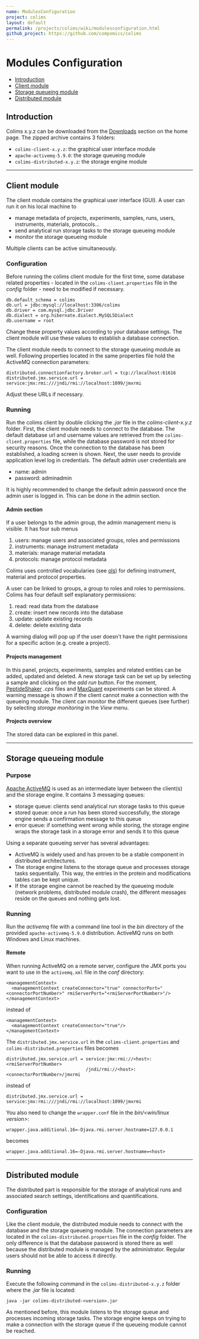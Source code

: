 ```yaml
---
name: ModulesConfiguration
project: colims
layout: default
permalink: /projects/colims/wiki/modulesconfiguration.html
github_project: https://github.com/compomics/colims
---
```


# Modules Configuration

  * [Introduction](#introduction)
  * [Client module](#client-module)
  * [Storage queueing module](#storage-queueing-module)
  * [Distributed module](#distributed-module)

## Introduction

Colims x.y.z can be downloaded from the [Downloads](/projects/colims/#downloads.html) section on the home page. The zipped archive contains 3 folders:

  * `colims-client-x.y.z`: the graphical user interface module
  * `apache-activemq-5.9.0`: the storage queueing module
  * `colims-distributed-x.y.z`: the storage engine module

----

## Client module

The client module contains the graphical user interface (GUI). A user can run it on his local machine to
 
  * manage metadata of projects, experiments, samples, runs, users, instruments, materials, protocols...
  * send analytical run storage tasks to the storage queueing module
  * monitor the storage queueing module   

Multiple clients can be active simultaneously.  

### Configuration

Before running the colims client module for the first time, some database related properties - located in the `colims-client.properties` file in the *config* folder - need to be modified if necessary.

```
db.default_schema = colims
db.url = jdbc:mysql://localhost:3306/colims
db.driver = com.mysql.jdbc.Driver
db.dialect = org.hibernate.dialect.MySQL5Dialect
db.username = root
```

Change these property values according to your database settings. The client module will use these values to establish a database connection.

The client module needs to connect to the storage queueing module as well. Following properties located in the same properties file hold the ActiveMQ connection parameters:

```
distributed.connectionfactory.broker.url = tcp://localhost:61616
distributed.jmx.service.url = service:jmx:rmi:///jndi/rmi://localhost:1099/jmxrmi
```

Adjust these URLs if necessary.

### Running

Run the colims client by double clicking the *.jar* file in the *colims-client-x.y.z* folder. First, the client module needs to connect to the database. The default database url and username values are retrieved from the `colims-client.properties` file, while the database password is not stored for security reasons. Once the connection to the database has been established, a loading screen is shown. Next, the user needs to provide application level log in credentials. The default admin user credentials are

  * name: admin
  * password: adminadmin

It is highly recommended to change the default admin password once the admin user is logged in. This can be done in the admin section.

#### Admin section

If a user belongs to the admin group, the admin management menu is visible. It has four sub menus

  1. users: manage users and associated groups, roles and permissions
  2. instruments: manage instrument metadata
  3. materials: manage material metadata
  4. protocols: manage protocol metadata

Colims uses controlled vocabularies (see [ols](http://www.ebi.ac.uk/ontology-lookup/)) for defining instrument, material and protocol properties.

A user can be linked to groups, a group to roles and roles to permissions. Colims has four default self explanatory permissions:

  1. read: read data from the database
  2. create: insert new records into the database
  3. update: update existing records
  4. delete: delete existing data

A warning dialog will pop up if the user doesn't have the right permissions for a specific action (e.g. create a project).

#### Projects management

In this panel, projects, experiments, samples and related entities can be added, updated and deleted. A new storage task can be set up by selecting a sample and clicking on the _add run_ button. For the moment, [PeptideShaker](http://peptide-shaker.googlecode.com/) *.cps* files and [MaxQuant](http://www.maxquant.org/) experiments can be stored. A warning message is shown if the client cannot make a connection with the queueing module. The client can monitor the different queues (see further) by selecting *storage monitoring* in the *View* menu.

#### Projects overview

The stored data can be explored in this panel.

----

## Storage queueing module

### Purpose
[Apache ActiveMQ](http://activemq.apache.org/) is used as an intermediate layer between the client(s) and the storage engine. It contains 3 messaging queues:

  * storage queue: clients send analytical run storage tasks to this queue
  * stored queue: once a run has been stored successfully, the storage engine sends a confirmation message to this queue
  * error queue: if something went wrong while storing, the storage engine wraps the storage task in a storage error and sends it to this queue

Using a separate queueing server has several advantages:

  * ActiveMQ is widely used and has proven to be a stable component in distributed architectures.
  * The storage engine listens to the storage queue and processes storage tasks sequentially. This way, the entries in the protein and modifications tables can be kept unique.
  * If the storage engine cannot be reached by the queueing module (network problems, distributed module crash), the different messages reside on the queues and nothing gets lost.

### Running
Run the *activemq* file with a command line tool in the _bin_ directory of the provided `apache-activemq-5.9.0` distribution. ActiveMQ runs on both Windows and Linux machines.

#### Remote
When running ActiveMQ on a remote server, configure the JMX ports you want to use in the `activemq.xml` file in the *conf* directory:

```
<managementContext>
  <managementContext createConnector="true" connectorPort="<connectorPortNumber>" rmiServerPort="<rmiServerPortNumber>"/>
</managementContext>
```

instead of

```
<managementContext>
  <managementContext createConnector="true"/>
</managementContext>
```

The `distributed.jmx.service.url` in the `colims-client.properties` and `colims-distributed.properties` files becomes

```
distributed.jmx.service.url = service:jmx:rmi://<host>:<rmiServerPortNumber>
                              /jndi/rmi://<host>:<connectorPortNumber>/jmxrmi
```

instead of

```
distributed.jmx.service.url = service:jmx:rmi:///jndi/rmi://localhost:1099/jmxrmi
```

You also need to change the `wrapper.conf` file in the *bin/<win/linux version>*:

```
wrapper.java.additional.16=-Djava.rmi.server.hostname=127.0.0.1
```

becomes

```
wrapper.java.additional.16=-Djava.rmi.server.hostname=<host>
```

----

## Distributed module

The distributed part is responsible for the storage of analytical runs and associated search settings, identifications and quantifications.

### Configuration

Like the client module, the distributed module needs to connect with the database and the storage queueing module. The connection parameters are located in the `colims-distributed.properties` file in the *config* folder. The only difference is that the database password is stored there as well because the distributed module is managed by the administrator. Regular users should not be able to access it directly.

### Running

Execute the following command in the `colims-distributed-x.y.z` folder where the *.jar* file is located:

```
java -jar colims-distributed-<version>.jar
```

As mentioned before, this module listens to the storage queue and processes incoming storage tasks. The storage engine keeps on trying to make a connection with the storage queue if the queueing module cannot be reached.
